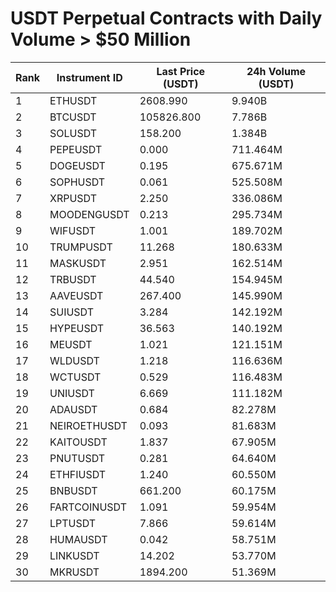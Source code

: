 # USDT Perpetual Contracts with Daily Volume > $50 Million

| Rank | Instrument ID | Last Price (USDT) | 24h Volume (USDT) |
|------|---------------|-------------------|-------------------|
| 1 | ETHUSDT | 2608.990 | 9.940B |
| 2 | BTCUSDT | 105826.800 | 7.786B |
| 3 | SOLUSDT | 158.200 | 1.384B |
| 4 | PEPEUSDT | 0.000 | 711.464M |
| 5 | DOGEUSDT | 0.195 | 675.671M |
| 6 | SOPHUSDT | 0.061 | 525.508M |
| 7 | XRPUSDT | 2.250 | 336.086M |
| 8 | MOODENGUSDT | 0.213 | 295.734M |
| 9 | WIFUSDT | 1.001 | 189.702M |
| 10 | TRUMPUSDT | 11.268 | 180.633M |
| 11 | MASKUSDT | 2.951 | 162.514M |
| 12 | TRBUSDT | 44.540 | 154.945M |
| 13 | AAVEUSDT | 267.400 | 145.990M |
| 14 | SUIUSDT | 3.284 | 142.192M |
| 15 | HYPEUSDT | 36.563 | 140.192M |
| 16 | MEUSDT | 1.021 | 121.151M |
| 17 | WLDUSDT | 1.218 | 116.636M |
| 18 | WCTUSDT | 0.529 | 116.483M |
| 19 | UNIUSDT | 6.669 | 111.182M |
| 20 | ADAUSDT | 0.684 | 82.278M |
| 21 | NEIROETHUSDT | 0.093 | 81.683M |
| 22 | KAITOUSDT | 1.837 | 67.905M |
| 23 | PNUTUSDT | 0.281 | 64.640M |
| 24 | ETHFIUSDT | 1.240 | 60.550M |
| 25 | BNBUSDT | 661.200 | 60.175M |
| 26 | FARTCOINUSDT | 1.091 | 59.954M |
| 27 | LPTUSDT | 7.866 | 59.614M |
| 28 | HUMAUSDT | 0.042 | 58.751M |
| 29 | LINKUSDT | 14.202 | 53.770M |
| 30 | MKRUSDT | 1894.200 | 51.369M |
